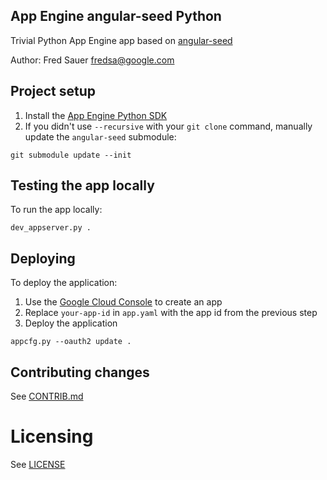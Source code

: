 ## App Engine angular-seed Python

Trivial Python App Engine app based on [angular-seed](https://github.com/angular/angular-seed)

Author: Fred Sauer <fredsa@google.com>


## Project setup

1. Install the [App Engine Python SDK](https://developers.google.com/appengine/downloads)
1. If you didn't use `--recursive` with your `git clone` command, manually update the `angular-seed` submodule:

```
git submodule update --init
```


## Testing the app locally

To run the app locally:

```
dev_appserver.py .
```


## Deploying

To deploy the application:

1. Use the [Google Cloud Console](https://cloud.google.com/console) to create an app
1. Replace `your-app-id` in `app.yaml` with the app id from the previous step
1. Deploy the application

```
appcfg.py --oauth2 update .
```


## Contributing changes

See [CONTRIB.md](CONTRIB.md)


# Licensing

See [LICENSE](LICENSE)
